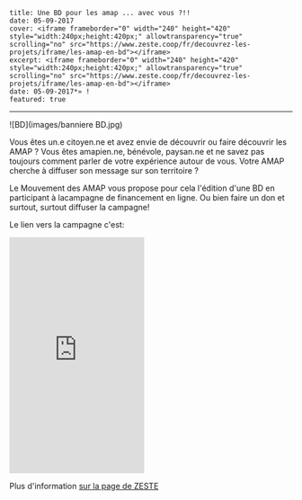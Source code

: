     title: Une BD pour les amap ... avec vous ?!!
    date: 05-09-2017
    cover: <iframe frameborder="0" width="240" height="420" style="width:240px;height:420px;" allowtransparency="true" scrolling="no" src="https://www.zeste.coop/fr/decouvrez-les-projets/iframe/les-amap-en-bd"></iframe>
    excerpt: <iframe frameborder="0" width="240" height="420" style="width:240px;height:420px;" allowtransparency="true" scrolling="no" src="https://www.zeste.coop/fr/decouvrez-les-projets/iframe/les-amap-en-bd"></iframe>
    date: 05-09-2017*» !
    featured: true
---

![BD](images/banniere BD.jpg)

Vous êtes un.e citoyen.ne et avez envie de découvrir ou faire découvrir les AMAP ? 
Vous êtes amapien.ne, bénévole, paysan.ne et ne savez pas toujours comment parler de votre expérience autour de vous. Votre AMAP cherche à diffuser son message sur son territoire ?

Le Mouvement des AMAP vous propose pour cela l'édition d'une BD en participant à lacampagne de financement en ligne.
Ou bien faire un don et surtout,  surtout diffuser la campagne!

Le lien vers la campagne c'est: 

<iframe frameborder="0" width="240" height="420" style="width:240px;height:420px;" allowtransparency="true" scrolling="no" src="https://www.zeste.coop/fr/decouvrez-les-projets/iframe/les-amap-en-bd"></iframe>

Plus d'information [sur la page de ZESTE](https://www.zeste.coop/fr/decouvrez-les-projets/detail/les-amap-en-bd) 


